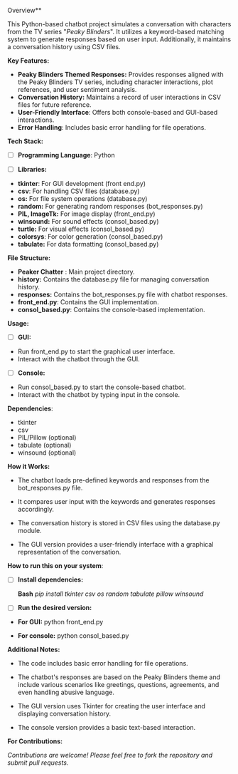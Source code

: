 Overview**

This Python-based chatbot project simulates a conversation with characters from the TV series "*Peaky Blinders*". It utilizes a keyword-based matching system to generate responses based on user input. Additionally, it maintains a conversation history using CSV files.

**Key Features:**

 - **Peaky Blinders Themed Responses:** Provides responses aligned with the Peaky Blinders TV series, including character interactions, plot references, and user sentiment analysis.
 - **Conversation History:** Maintains a record of user interactions in CSV files for future reference.
 - **User-Friendly Interface**: Offers both console-based and GUI-based interactions.
 - **Error Handling**: Includes basic error handling for file operations.

**Tech Stack:**

 - [ ] **Programming Language**:
                   Python

 - [ ] **Libraries:**

 - **tkinter**: For GUI development (front end.py)
 - **csv**: For handling CSV files (database.py)
 - **os:** For file system operations (database.py)
 - **random:** For generating random responses (bot_responses.py)
 - **PIL, ImageTk:** For image display (front_end.py)
 - **winsound:** For sound effects (consol_based.py)
 - **turtle:** For visual effects (consol_based.py)
 - **colorsys**: For color generation (consol_based.py)
 - **tabulate:** For data formatting (consol_based.py)

**File Structure:**

 - **Peaker Chatter** : Main project directory.
 - **history:** Contains the database.py file for managing conversation
   history.
 - **responses:** Contains the bot_responses.py file with chatbot responses.
 - **front_end.py**: Contains the GUI implementation.
 - **consol_based.py**: Contains the console-based implementation.

**Usage:**

 - [ ] **GUI:**
 - Run front_end.py to start the graphical user interface.
 - Interact with the chatbot through the GUI.
 
 - [ ] **Console:**
 - Run consol_based.py to start the console-based chatbot.
 - Interact with the chatbot by typing input in the console.

**Dependencies**:
 - tkinter
 - csv
 - PIL/Pillow (optional)
 - tabulate (optional)
 - winsound (optional)

**How it Works:**

 - The chatbot loads pre-defined keywords and responses from the
   bot_responses.py file.

 - It compares user input with the keywords and generates responses
   accordingly.

 - The conversation history is stored in CSV files using the database.py
   module.

 - The GUI version provides a user-friendly interface with a graphical
   representation of the conversation.

**How to run this on your system**:

 - [ ] **Install dependencies:**

    **Bash**
    *pip install tkinter csv os random tabulate pillow winsound*

 - [ ] **Run the desired version:**

 - **For GUI:** python front_end.py

 - **For console:** python consol_based.py

**Additional Notes:**

 - The code includes basic error handling for file operations.

 - The chatbot's responses are based on the Peaky Blinders theme and
   include various scenarios like greetings, questions, agreements, and
   even handling abusive language.

 - The GUI version uses Tkinter for creating the user interface and
   displaying conversation history.

 - The console version provides a basic text-based interaction.

**For Contributions:**

*Contributions are welcome! Please feel free to fork the repository and submit pull requests.*

